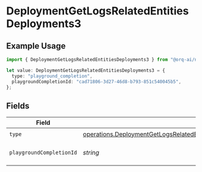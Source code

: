 # DeploymentGetLogsRelatedEntitiesDeployments3

## Example Usage

```typescript
import { DeploymentGetLogsRelatedEntitiesDeployments3 } from "@orq-ai/node/models/operations";

let value: DeploymentGetLogsRelatedEntitiesDeployments3 = {
  type: "playground_completion",
  playgroundCompletionId: "cad71806-3d27-46d8-b793-851c540045b5",
};
```

## Fields

| Field                                                                                                                                                                                                                            | Type                                                                                                                                                                                                                             | Required                                                                                                                                                                                                                         | Description                                                                                                                                                                                                                      |
| -------------------------------------------------------------------------------------------------------------------------------------------------------------------------------------------------------------------------------- | -------------------------------------------------------------------------------------------------------------------------------------------------------------------------------------------------------------------------------- | -------------------------------------------------------------------------------------------------------------------------------------------------------------------------------------------------------------------------------- | -------------------------------------------------------------------------------------------------------------------------------------------------------------------------------------------------------------------------------- |
| `type`                                                                                                                                                                                                                           | [operations.DeploymentGetLogsRelatedEntitiesDeploymentsResponse200ApplicationJSONResponseBodyData33Type](../../models/operations/deploymentgetlogsrelatedentitiesdeploymentsresponse200applicationjsonresponsebodydata33type.md) | :heavy_check_mark:                                                                                                                                                                                                               | N/A                                                                                                                                                                                                                              |
| `playgroundCompletionId`                                                                                                                                                                                                         | *string*                                                                                                                                                                                                                         | :heavy_check_mark:                                                                                                                                                                                                               | The id of the resource                                                                                                                                                                                                           |